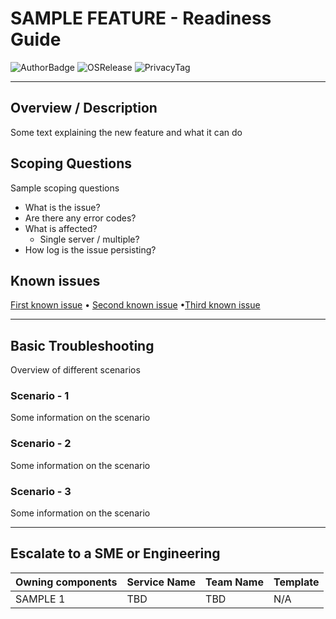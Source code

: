 # SAMPLE FEATURE - Readiness Guide
![AuthorBadge][badge-author]
![OSRelease][badge-osrelease-22h2]
![PrivacyTag][badge-privacy-general]

---
## Overview / Description
Some text explaining the new feature and what it can do<br>

## Scoping Questions
Sample scoping questions
* What is the issue?
* Are there any error codes?
* What is affected?
  * Single server / multiple?
* How log is the issue persisting?

## Known issues
[First known issue](https://docs.microsoft.com/) • [Second known issue](https://docs.microsoft.com/) •[Third known issue](https://docs.microsoft.com/) 

---
## Basic Troubleshooting
Overview of different scenarios

### Scenario - 1
Some information on the scenario

### Scenario - 2
Some information on the scenario

### Scenario - 3
Some information on the scenario

---
## Escalate to a SME or Engineering
| Owning components | Service Name | Team Name | Template |
| --------- | --------- | --------- | --------- |
| SAMPLE 1 | TBD | TBD |N/A |

<!-- 
====
Badge Assets 
====
-->

<!-- Author Badge -->
[badge-author]: https://img.shields.io/badge/Author-YourUserNameHere-brightgreen?style=flat-square&logo=microsoft

<!-- OS Release Tags -->
[badge-osrelease-22h2]: https://img.shields.io/badge/OS%20Release-22H2-brightgreen?style=flat-square&logo=microsoftazure


[badge-osrelease-21h2]: https://img.shields.io/badge/OS%20Release-22H2-yellow?style=flat-square&logo=microsoftazure


[badge-osrelease-21h1]: https://img.shields.io/badge/OS%20Release-22H2-red?style=flat-square&logo=microsoftazure


<!-- Privacy Tags -->
[badge-privacy-general]: https://img.shields.io/badge/Privacy%20Tag-General-brightgreen?style=flat-square

[badge-privacy-nda]: https://img.shields.io/badge/Privacy%20Tag-NDA%20Only-yellow?style=flat-square

[badge-privacy-internal]: https://img.shields.io/badge/Privacy%20Tag-Internal%20Only-red?style=flat-square

<!-- 
====
Images 
====
-->